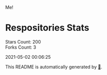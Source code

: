 Me!

# Respositories Stats
Stars Count: 200  
Forks Count: 3

2021-05-02 00:06:25  

This README is automatically generated by [🐰](https://github.com/rnitta/rnitta).
